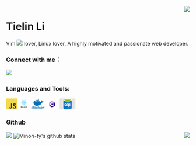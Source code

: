 <img align="right" src="http://count.getloli.com/get/@:ltlkong?theme=rule34">

# Tielin Li

Vim <img height="30" src="https://cdn.freebiesupply.com/logos/large/2x/vim-logo-png-transparent.png"> lover, Linux lover, A highly motivated and passionate web developer. 

### Connect with me：

<a href="https://www.linkedin.com/in/tielin-li-a3335820b/"><img height="30" src="https://image.similarpng.com/very-thumbnail/2020/07/Linkedin-logo-on-transparent-Background-PNG-.png"></a>

### Languages and Tools:

<code><img height="30" src="https://raw.githubusercontent.com/github/explore/80688e429a7d4ef2fca1e82350fe8e3517d3494d/topics/javascript/javascript.png"></code>
<code><img height="30" src="https://github.com/ltlkong/ltlkong/blob/main/react.png?raw=true"></code>
<code><img height="30" src="https://github.com/ltlkong/ltlkong/blob/main/docker.jpg?raw=true"></code>
<code><img height="30" src="https://github.com/ltlkong/ltlkong/blob/main/csharp.png?raw=true"></code>
<code><img height="30" src="https://github.com/ltlkong/ltlkong/blob/main/sql.jpeg?raw=true"></code>

### Github

[![](https://activity-graph.herokuapp.com/graph?username=ltlkong&theme=dracula)](https://github.com/ashutosh00710/github-readme-activity-graph)
![Minori-ty's github stats](https://github-readme-stats.vercel.app/api?username=ltlkong&show_icons=true&theme=yeblu)
<img align="right" src="https://github-readme-stats.vercel.app/api/top-langs/?username=ltlkong&theme=blueberry" />

